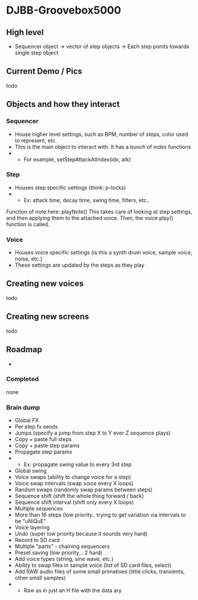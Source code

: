 # DJBB-Groovebox5000

## High level 

* Sequencer object -> vector of step objects -> Each step ponits towards single step object

## Current Demo / Pics
todo

## Objects and how they interact
### Sequencer
* House higher level settings, such as BPM, number of steps, color used to represent, etc.
* This is the main object to interact with. It has a bunch of index functions
* * For example, setStepAttackAtIndex(idx, atk)

### Step
* Houses step specific settings (think: p-locks)
* * Ex: attack time, decay time, swing time, filters, etc..

Function of note here: playNote()
This takes care of looking at step settings, and then applying them to the attached voice.
Then, the voice play() function is called. 

### Voice
* Houses voice specific settings (is this a synth drum voice, sample voice, noise, etc.)
* These settings are updated by the steps as they play

## Creating new voices
todo

## Creating new screens
todo

## Roadmap
- 

### Completed
none

### Brain dump
- Global FX
- Per step fx sends
- Jumps (specify a jump from step X to Y ever Z sequence plays)
- Copy + paste full steps
- Copy + paste step params
- Propagate step params
- - Ex: propagate swing value to every 3rd step
- Global swing
- Voice swaps (ability to change voice for a step)
- Voice swap intervals (swap voice every X loops)
- Random swaps (randomly swap params between steps)
- Sequence shift (shift the whole thing forward / back)
- Sequence shift interval (shift only every X loops)
- Multiple sequences
- More than 16 steps (low priority.. trying to get variation via intervals to be "uNiQuE"
- Voice layering
- Undo (super low priority because it sounds very hard)
- Record to SD card
- Multiple "parts" - chaining sequencers
- Preset saving (low priority... 2 hard)
- Add voice types (string, sine wave, etc.)
- Ability to swap files in sample voice (list of SD card files, select)
- Add RAW audio files of some small primatives (little clicks, transients, other small samples)
- - Raw as in just an H file with the data ary
